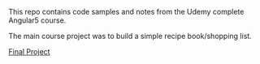 This repo contains code samples and notes from the Udemy complete Angular5 course.

The main course project was to build a simple recipe book/shopping list.

[Final Project](http://ng-recipe-book-shopping-list.s3-website-us-east-1.amazonaws.com/)
